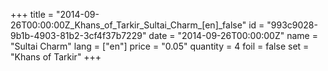 +++
title = "2014-09-26T00:00:00Z_Khans_of_Tarkir_Sultai_Charm_[en]_false"
id = "993c9028-9b1b-4903-81b2-3cf4f37b7229"
date = "2014-09-26T00:00:00Z"
name = "Sultai Charm"
lang = ["en"]
price = "0.05"
quantity = 4
foil = false
set = "Khans of Tarkir"
+++
